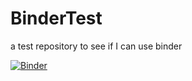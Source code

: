 # BinderTest
a test repository to see if I can use binder




[![Binder](https://mybinder.org/badge_logo.svg)](https://mybinder.org/v2/gh/juarezfd/BinderTest/main?labpath=BinderTest%2FDesigning_Graphs_For_Publication_W_Altair.ipynb)

